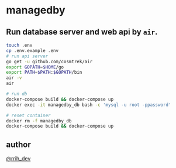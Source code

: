 # managedby

## Run database server and web api by `air`.
```bash
touch .env
cp .env.example .env
# run api server
go get -u github.com/cosmtrek/air
export GOPATH=$HOME/go
export PATH=$PATH:$GOPATH/bin
air -v
air
```

```bash
# run db
docker-compose build && docker-compose up
docker exec -it managedby_db bash -c 'mysql -u root -ppassword'
```

```bash
# reset container
docker rm -f managedby_db
docker-compose build && docker-compose up
```

## author
[@rrih_dev](https://twitter.com/rrih_dev)
